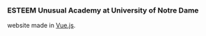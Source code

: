 ### ESTEEM Unusual Academy at University of Notre Dame

website made in [Vue.js](https://vuejs.org/).


